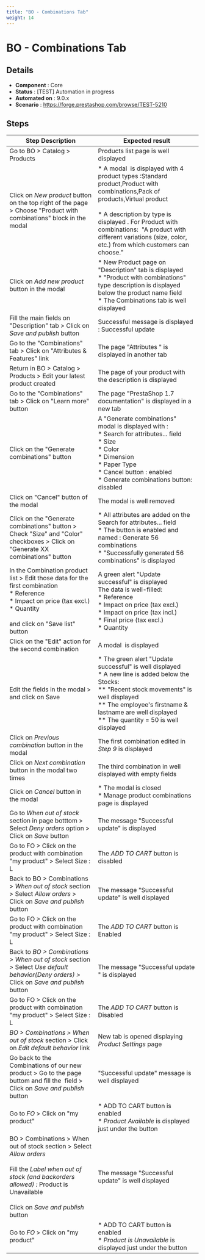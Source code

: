 ```yaml
---
title: "BO - Combinations Tab"
weight: 14
---
```


# BO - Combinations Tab
## Details
* **Component** : Core
* **Status** : [TEST] Automation in progress
* **Automated on** : 9.0.x
* **Scenario** : https://forge.prestashop.com/browse/TEST-5210

## Steps
| Step Description | Expected result |
| ----- | ----- |
| Go to BO > Catalog > Products | Products list page is well displayed |
| Click on *New product* button on the top right of the page > Choose "Product with combinations" block in the modal | * A modal  is displayed with 4 product types :Standard product,Product with combinations,Pack of products,Virtual product<br><br> * A description by type is displayed . For Product with combinations:  "A product with different variations (size, color, etc.) from which customers can choose." |
| Click on *Add new product* button in the modal | * New Product page on "Description" tab is displayed<br> * "Product with combinations" type description is displayed below the product name field<br> * The Combinations tab is well displayed |
| Fill the main fields on "Description" tab > Click on *Save and publish* button | Successful message is displayed : Successful update |
| Go to the "Combinations" tab > Click on "Attributes & Features" link | The page "Attributes " is displayed in another tab |
| Return in BO > Catalog > Products > Edit your latest product created | The page of your product with the description is displayed |
| Go to the "Combinations" tab > Click on "Learn more" button | The page "PrestaShop 1.7 documentation" is displayed in a new tab |
| Click on the "Generate combinations" button | A "Generate combinations" modal is displayed with :<br> * Search for attributes... field<br> * Size<br> * Color<br> * Dimension<br> * Paper Type<br> * Cancel button : enabled<br> * Generate combinations button: disabled |
| Click on "Cancel" button of the modal | The modal is well removed |
| Click on the "Generate combinations" button > Check "Size" and "Color" checkboxes > Click on "Generate XX combinations" button | * All attributes are added on the Search for attributes... field<br> * The button is enabled and named : Generate 56 combinations<br> * "Successfully generated 56 combinations" is displayed |
| In the Combination product list > Edit those data for the first combination<br> * Reference<br> * Impact on price (tax excl.)<br> * Quantity<br><br>and click on "Save list" button | A green alert "Update successful" is displayed<br>The data is well-filled:<br> * Reference<br> * Impact on price (tax excl.)<br> * Impact on price (tax incl.)<br> * Final price (tax excl.)<br> * Quantity |
| Click on the "Edit" action for the second combination | A modal  is displayed |
| Edit the fields in the modal > and click on Save | * The green alert "Update successful" is well displayed<br> * A new line is added below the Stocks:<br> ** "Recent stock movements" is well displayed<br> ** The employee's firstname & lastname are well displayed<br> ** The quantity = 50 is well displayed |
| Click on *Previous combination* button in the modal | The first combination edited in *Step 9* is displayed |
| Click on *Next combination* button in the modal two times | The third combination in well displayed with empty fields |
| Click on *Cancel* button in the modal | * The modal is closed<br> * Manage product combinations page is displayed |
| Go to *When out of stock* section in page botttom > Select *Deny orders* option > Click on *Save* button | The message "Successful update" is displayed |
| Go to FO > Click on the product with combination "my product" > Select Size : L | The *ADD TO CART* button is disabled |
| Back to BO > Combinations > *When out of stock* section > Select *Allow orders* > Click on *Save and publish* button | The message "Successful update" is well displayed |
| Go to FO > Click on the product with combination "my product" > Select Size : L | The *ADD TO CART* button is Enabled |
| Back to *BO > Combinations > When out of stock* section *>* Select *Use default behavior(Deny orders) >* Click on *Save and publish* button | The message "Successful update " is displayed |
| Go to FO > Click on the product with combination "my product" > Select Size : L | The *ADD TO CART* button is Disabled |
| *BO > Combinations > When out of stock* section *>* Click on *Edit default behavior* link | New tab is opened displaying *Product Settings* page |
| Go back to the Combinations of our new product > Go to the page buttom and fill the  field > Click on *Save and publish* button | "Successful update" message is well displayed |
| Go to *FO* > Click on "my product" | * ADD TO CART button is enabled<br> * *Product Available* is displayed just under the button |
| BO > Combinations > When out of stock section > Select *Allow orders* <br><br>Fill the *Label when out of stock (and backorders allowed) :* Product is Unavailable <br><br>Click on *Save and publish* button | The message "Successful update" is well displayed |
| Go to *FO* > Click on "my product" | * ADD TO CART button is enabled<br> * *Product is Unavailable* is displayed just under the button |

